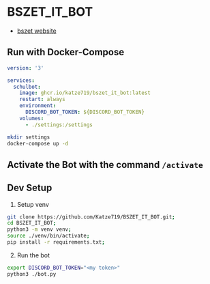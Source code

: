 # BSZET_IT_BOT
- [bszet website](https://geschuetzt.bszet.de/index.php?dir=/Schuelerbereich/BS&sort=name)

## Run with Docker-Compose

```yml
version: '3'

services:
  schulbot:
    image: ghcr.io/katze719/bszet_it_bot:latest
    restart: always
    environment:
      DISCORD_BOT_TOKEN: ${DISCORD_BOT_TOKEN}
    volumes:
      - ./settings:/settings
```

```sh
mkdir settings
docker-compose up -d
```

## Activate the Bot with the command `/activate`

## Dev Setup

1. Setup venv

```sh
git clone https://github.com/Katze719/BSZET_IT_BOT.git;
cd BSZET_IT_BOT;
python3 -m venv venv;
source ./venv/bin/activate;
pip install -r requirements.txt;
```

2. Run the bot

```sh
export DISCORD_BOT_TOKEN="<my token>"
python3 ./bot.py
```
